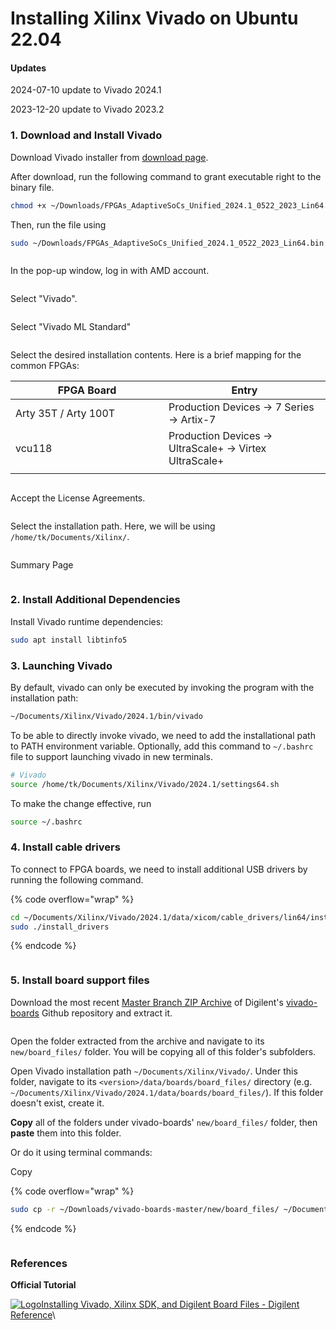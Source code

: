 # Installing Xilinx Vivado on Ubuntu 22.04

#### Updates <a href="#updates" id="updates"></a>

2024-07-10 update to Vivado 2024.1

2023-12-20 update to Vivado 2023.2

### 1. Download and Install Vivado <a href="#id-1.-download-and-install-vivado" id="id-1.-download-and-install-vivado"></a>

Download Vivado installer from [download page](https://www.xilinx.com/member/forms/download/xef.html?filename=FPGAs\_AdaptiveSoCs\_Unified\_2024.1\_0522\_2023\_Lin64.bin).

After download, run the following command to grant executable right to the binary file.

```bash
chmod +x ~/Downloads/FPGAs_AdaptiveSoCs_Unified_2024.1_0522_2023_Lin64.bin
```

Then, run the file using

```bash
sudo ~/Downloads/FPGAs_AdaptiveSoCs_Unified_2024.1_0522_2023_Lin64.bin
```



<figure><img src="../../.gitbook/assets/image (1).png" alt=""><figcaption></figcaption></figure>



In the pop-up window, log in with AMD account.

<figure><img src="../../.gitbook/assets/image (1) (1).png" alt=""><figcaption></figcaption></figure>



Select "Vivado".

<figure><img src="../../.gitbook/assets/image (2).png" alt=""><figcaption></figcaption></figure>



Select "Vivado ML Standard"

<figure><img src="../../.gitbook/assets/image (3).png" alt=""><figcaption></figcaption></figure>

Select the desired installation contents. Here is a brief mapping for the common FPGAs:

<table><thead><tr><th width="229">FPGA Board</th><th>Entry</th></tr></thead><tbody><tr><td>Arty 35T / Arty 100T</td><td>Production Devices -> 7 Series -> Artix-7</td></tr><tr><td>vcu118</td><td>Production Devices -> UltraScale+ -> Virtex UltraScale+</td></tr><tr><td></td><td></td></tr></tbody></table>



<figure><img src="../../.gitbook/assets/image (4).png" alt=""><figcaption></figcaption></figure>



Accept the License Agreements.

<figure><img src="../../.gitbook/assets/image (5).png" alt=""><figcaption></figcaption></figure>

Select the installation path. Here, we will be using `/home/tk/Documents/Xilinx/`.

<figure><img src="../../.gitbook/assets/image (6).png" alt=""><figcaption></figcaption></figure>



Summary Page

<figure><img src="../../.gitbook/assets/image (7).png" alt=""><figcaption></figcaption></figure>



### 2. Install Additional Dependencies <a href="#id-2.-install-additional-dependencies" id="id-2.-install-additional-dependencies"></a>

Install Vivado runtime dependencies:

```bash
sudo apt install libtinfo5
```



### 3. Launching Vivado <a href="#id-3.-launching-vivado" id="id-3.-launching-vivado"></a>

By default, vivado can only be executed by invoking the program with the installation path:

```bash
~/Documents/Xilinx/Vivado/2024.1/bin/vivado
```

To be able to directly invoke vivado, we need to add the installational path to PATH environment variable. Optionally, add this command to `~/.bashrc` file to support launching vivado in new terminals.

```bash
# Vivado
source /home/tk/Documents/Xilinx/Vivado/2024.1/settings64.sh
```

To make the change effective, run

```bash
source ~/.bashrc
```



### 4. Install cable drivers <a href="#id-4.-install-cable-drivers" id="id-4.-install-cable-drivers"></a>

To connect to FPGA boards, we need to install additional USB drivers by running the following command.

{% code overflow="wrap" %}
```bash
cd ~/Documents/Xilinx/Vivado/2024.1/data/xicom/cable_drivers/lin64/install_script/install_drivers/
sudo ./install_drivers
```
{% endcode %}

<figure><img src="../../.gitbook/assets/image.webp" alt=""><figcaption></figcaption></figure>



### 5. Install board support files <a href="#id-5.-install-board-support-files" id="id-5.-install-board-support-files"></a>

Download the most recent [Master Branch ZIP Archive](https://github.com/Digilent/vivado-boards/archive/master.zip) of Digilent's [vivado-boards](https://github.com/Digilent/vivado-boards) Github repository and extract it.

<figure><img src="../../.gitbook/assets/image (8).png" alt=""><figcaption></figcaption></figure>

Open the folder extracted from the archive and navigate to its `new/board_files/` folder. You will be copying all of this folder's subfolders.

Open Vivado installation path `~/Documents/Xilinx/Vivado/`. Under this folder, navigate to its `<version>/data/boards/board_files/` directory (e.g. `~/Documents/Xilinx/Vivado/2024.1/data/boards/board_files/`). If this folder doesn't exist, create it.

**Copy** all of the folders under vivado-boards' `new/board_files/` folder, then **paste** them into this folder.

Or do it using terminal commands:

Copy

{% code overflow="wrap" %}
```bash
sudo cp -r ~/Downloads/vivado-boards-master/new/board_files/ ~/Documents/Xilinx/Vivado/2024.1/data/boards/
```
{% endcode %}

<figure><img src="https://ucb-bar.gitbook.io/~gitbook/image?url=https%3A%2F%2F3732024442-files.gitbook.io%2F%7E%2Ffiles%2Fv0%2Fb%2Fgitbook-x-prod.appspot.com%2Fo%2Fspaces%252FNPeTZajLueAxmqLyMAuf%252Fuploads%252FqG2J5db0xsRSqy1WWFhY%252Fimage.png%3Falt%3Dmedia%26token%3D719e76b2-f6ef-4fc7-b7d3-3e6860a94f8a&#x26;width=768&#x26;dpr=4&#x26;quality=100&#x26;sign=3c50feaa&#x26;sv=1" alt=""><figcaption></figcaption></figure>

### References <a href="#references" id="references"></a>

**Official Tutorial**

[![Logo](https://digilent.com/reference/lib/tpl/digilent-tpl/images/apple-touch-icon.png)Installing Vivado, Xilinx SDK, and Digilent Board Files - Digilent Reference](https://digilent.com/reference/programmable-logic/guides/installing-vivado-and-sdk)\




































